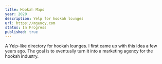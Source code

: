 ```yaml
---
title: Hookah Maps
year: 2020
description: Yelp for hookah lounges
url: https://mgency.com
status: In Progress
published: true
---
```


A Yelp-like directory for hookah lounges. I first came up with this idea a few years ago. The goal is to eventually turn it into a marketing agency for the hookah industry.